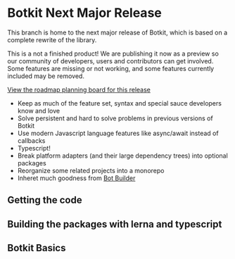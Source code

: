 # Botkit Next Major Release

This branch is home to the next major release of Botkit, which is based on a complete rewrite of the library.

This is a not a finished product! We are publishing it now as a preview so our community of 
developers, users and contributors can get involved. Some features are missing or not working,
and some features currently included may be removed. 

<a href="https://github.com/howdyai/botkit/projects/9">View the roadmap planning board for this release</a>

* Keep as much of the feature set, syntax and special sauce developers know and love
* Solve persistent and hard to solve problems in previous versions of Botkit
* Use modern Javascript language features like async/await instead of callbacks
* Typescript!
* Break platform adapters (and their large dependency trees) into optional packages
* Reorganize some related projects into a monorepo
* Inheret much goodness from [Bot Builder](https://github.com/microsoft/botbuilder-js)

## Getting the code

## Building the packages with lerna and typescript

## Botkit Basics